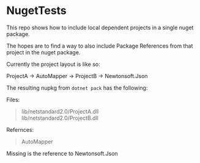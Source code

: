 # NugetTests

This repo shows how to include local dependent projects in a single nuget package. 

The hopes are to find a way to also include Package References from that project in the nuget package.

Currently the project layout is like so:

ProjectA
-> AutoMapper
-> ProjectB
   -> Newtonsoft.Json
   
The resulting nupkg from `dotnet pack` has the following:

Files:
> lib/netstandard2.0/ProjectA.dll  
> lib/netstandard2.0/ProjectB.dll

Refernces:
> AutoMapper

Missing is the reference to Newtonsoft.Json
